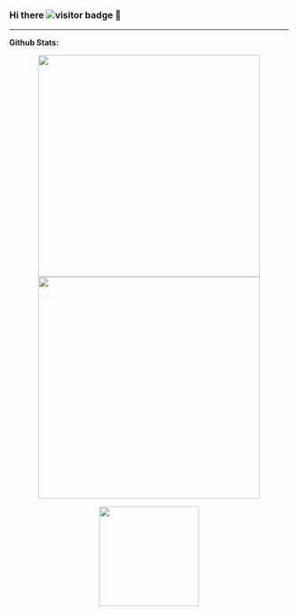 ### Hi there ![visitor badge](https://visitor-badge.glitch.me/badge?page_id=Chinmay1292.visitor-badge) 👋 

<hr>
<div><b>Github Stats:</b></div>

<p align="center">
  
  <img width="400px" src="http://github-readme-streak-stats.herokuapp.com?user=Chinmay1292&theme=tokyonight_duo&hide_border=true&date_format=M%20j%5B%2C%20Y%5D&theme=algolia" />
  
  <img width="400px" src="https://github-readme-stats.vercel.app/api?username=Chinmay1292&theme=algolia&hide_border=true&bg_color=1F222E" />
  
</p>

<div align="center">
  <img height="180em" src="https://github-readme-stats.vercel.app/api?username=Chinmay1292&theme=algolia&hide_border=true&bg_color=1F222E"/>
 </div>
